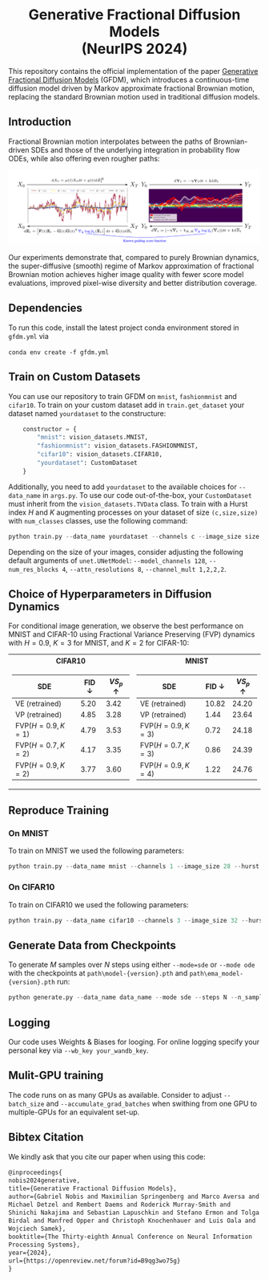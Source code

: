 <h1 align="center">Generative Fractional Diffusion Models <br> (NeurIPS 2024) </h1> 

This repository contains the official implementation of the paper [Generative Fractional Diffusion Models](https://arxiv.org/abs/2310.17638) (GFDM), which introduces a continuous-time diffusion model driven by Markov approximate fractional Brownian motion, replacing the standard Brownian motion used in traditional diffusion models.

## Introduction
Fractional Brownian motion interpolates between the paths of Brownian-driven SDEs and those of the underlying integration in probability flow ODEs, while also offering even rougher paths:


![cover](visuals/thumbnail.png)

Our experiments demonstrate that, compared to purely Brownian dynamics, the super-diffusive (smooth) regime of Markov approximation of fractional Brownian motion achieves higher image quality with fewer score model evaluations, improved pixel-wise diversity and better distribution coverage.

## Dependencies

To run this code, install the latest project conda environment stored in `gfdm.yml` via 

`conda env create -f gfdm.yml` 

## Train on Custom Datasets 

You can use our repository to train GFDM on `mnist`, `fashionmnist` and `cifar10`. To train on your custom dataset add in `train.get_dataset` your dataset named `yourdataset` to the constructure:

```python
    constructor = {
        "mnist": vision_datasets.MNIST,
        "fashionmnist": vision_datasets.FASHIONMNIST,
        "cifar10": vision_datasets.CIFAR10,
        "yourdataset": CustomDataset
    }
```

Additionally, you need to add `yourdataset` to the available choices for `--data_name` in `args.py`. To use our code out-of-the-box, your `CustomDataset` must inherit from the `vision_datasets.TVData` class. To train with a Hurst index $H$ and $K$ augmenting processes on your dataset of size `(c,size,size)` with `num_classes` classes, use the following command:

```python
python train.py --data_name yourdataset --channels c --image_size size --num_classes num_classes --hurst H --num_aug K --dynamics fvp --train_steps 1000000
```

Depending on the size of your images, consider adjusting the following default arguments of `unet.UNetModel`: 
`--model_channels 128`, `--num_res_blocks 4`, `--attn_resolutions 8`,  `--channel_mult 1,2,2,2`.


## Choice of Hyperparameters in Diffusion Dynamics

For conditional image generation, we observe the best performance on MNIST and CIFAR-10 using Fractional Variance Preserving (FVP) dynamics with $H=0.9$, $K=3$ for MNIST, and $K=2$ for CIFAR-10:

<table>
<tr><th>CIFAR10 </th><th> MNIST</th></tr>
<tr><td>
    
| SDE   | FID $\downarrow$ | **$VS_{p}$ $\uparrow$**  |
|-------------------------|-------------|-------------|
| VE (retrained)          | $5.20$      | $3.42$      |
| VP (retrained)          | $4.85$      | $3.28$      |
| $\text{FVP}(H=0.9,K=1)$ | $4.79$      | $3.53$      |
| $\text{FVP}(H=0.7,K=2)$ | $4.17$      | $3.35$      |
| $\text{FVP}(H=0.9,K=2)$ | $3.77$      | $3.60$      |

</td><td>

| SDE     | FID $\downarrow$ | **$VS_{p}$ $\uparrow$** |
|-------------------------|-------------|--------------|
| VE (retrained)          | $10.82$     | $24.20$      |
| VP (retrained)          | $1.44$      | $23.64$      |
| $\text{FVP}(H=0.9,K=3)$ | $0.72$      | $24.18$      |
| $\text{FVP}(H=0.7,K=3)$ | $0.86$      | $24.39$      |
| $\text{FVP}(H=0.9,K=4)$ | $1.22$      | $24.76$      |

 </td></tr> </table>

 ## Reproduce Training

 ### On MNIST

 To train on MNIST we used the following parameters:
 
```python
python train.py --data_name mnist --channels 1 --image_size 28 --hurst 0.9 --num_aug 3 --dynamics fvp --model_channels 64 --num_res_blocks 3 --attn_resolutions 4,2 --channel_mult 1,2,4 --use_ema False --log_model_every_n 50000 --lr 1e-4 --batch_size 1024 --train_steps 50000 
```

 ### On CIFAR10

  To train on CIFAR10 we used the following parameters:

  ```python
  python train.py --data_name cifar10 --channels 3 --image_size 32 --hurst 0.9 --num_aug 2 --dynamics fvp --model_channels 128 --num_res_blocks 4 --attn_resolutions 8 --channel_mult 1,2,2,2 --use_ema True --log_model_every_n 100000 --lr 2e-4 --batch_size 128 --train_steps 1000000 
```
## Generate Data from Checkpoints
 
To generate $M$ samples over $N$ steps using either `--mode=sde` or `--mode ode` with the checkpoints at `path\model-{version}.pth` and `path\ema_model-{version}.pth` run: 

```python
python generate.py --data_name data_name --mode sde --steps N --n_samples M --batch_size batch_size --pth path
```

## Logging 

Our code uses Weights & Biases for looging. For online logging specify your personal key via `--wb_key your_wandb_key`. 

## Mulit-GPU training 
The code runs on as many GPUs as available. Consider to adjust `--batch_size` and `--accumulate_grad_batches` when swithing from one GPU to multiple-GPUs for an equivalent set-up.

## Bibtex Citation

We kindly ask that you cite our paper when using this code:
    
    @inproceedings{
    nobis2024generative,
    title={Generative Fractional Diffusion Models},
    author={Gabriel Nobis and Maximilian Springenberg and Marco Aversa and Michael Detzel and Rembert Daems and Roderick Murray-Smith and Shinichi Nakajima and Sebastian Lapuschkin and Stefano Ermon and Tolga Birdal and Manfred Opper and Christoph Knochenhauer and Luis Oala and Wojciech Samek},
    booktitle={The Thirty-eighth Annual Conference on Neural Information Processing Systems},
    year={2024},
    url={https://openreview.net/forum?id=B9qg3wo75g}
    }
